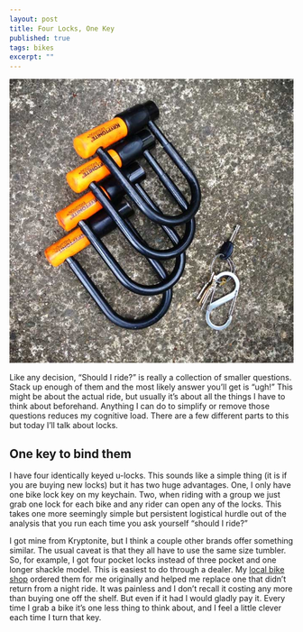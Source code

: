 ```yaml
---
layout: post
title: Four Locks, One Key
published: true
tags: bikes
excerpt: ""
---
```


<p class="img-block">
  <img src="/images/2013-05-16-four-locks.jpg" alt="four u-locks with one key that unlocks them all">
</p>

Like any decision, “Should I ride?” is really a collection of smaller questions. Stack up enough of them and the most likely answer you’ll get is “ugh!” This might be about the actual ride, but usually it’s about all the things I have to think about beforehand. Anything I can do to simplify or remove those questions reduces my cognitive load. There are a few different parts to this but today I’ll talk about locks.

## One key to bind them
I have four identically keyed u-locks. This sounds like a simple thing (it is if you are buying new locks) but it has two huge advantages. One, I only have one bike lock key on my keychain. Two, when riding with a group we just grab one lock for each bike and any rider can open any of the locks. This takes one more seemingly simple but persistent logistical hurdle out of the analysis that you run each time you ask yourself “should I ride?”

I got mine from Kryptonite, but I think a couple other brands offer something similar. The usual caveat is that they all have to use the same size tumbler. So, for example, I got four pocket locks instead of three pocket and one longer shackle model. This is easiest to do through a dealer. My [local bike shop](http://legendbicycles.com "Legend Bicycles") ordered them for me originally and helped me replace one that didn’t return from a night ride. It was painless and I don’t recall it costing any more than buying one off the shelf. But even if it had I would gladly pay it. Every time I  grab a bike it’s one less thing to think about, and I feel a little clever each time I turn that key.
